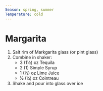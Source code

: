 ```yaml
---
Season: spring, summer
Temperature: cold
---
```


# Margarita

1. Salt rim of Markgarita glass (or pint glass)
2. Combine in shaker:
	- 3 (1½) oz Tequila
	- 2 (1) Simple Syrup
	- 1 (½) oz Lime Juice
	- ½ (¼) oz Cointreau
3. Shake and pour into glass over ice
